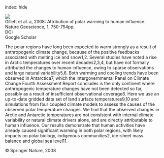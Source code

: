 index: hide

<div class="Citation">
    <div class="Citation-thumb CitationThumb-linked"  data-href="https://doi.org/10.1038/ngeo338">
      <img src="https://static.claimspace.cloud/climate-study-static/refs/thumbs/10/Gillett_et_al_2008a-thumb.png" />
    </div>

  <div class="Citation-body">
    <div class="Citation-text">Gillett et al. a, 2008: Attribution of polar warming to human influence. <span class="Article-journal">Nature Geoscience, </span><span class="Article-volume">1, </span>750-754pp.</div>
    <div class="Citation-links">
      <div class="CitationLink" data-href="https://doi.org/10.1038/ngeo338">
        <div class="CitationLink-icon CitationLink-Doi"></div>
        <div class="CitationLink-text">DOI</div>
      </div>
      <div class="CitationLink" data-href="https://scholar.google.com/scholar?q=10.1038/ngeo338">
        <div class="CitationLink-icon CitationLink-Scholar"></div>
        <div class="CitationLink-text">Google Scholar</div>
      </div>
    </div>
  </div>
</div>

The polar regions have long been expected to warm strongly as a result of anthropogenic climate change, because of the positive feedbacks associated with melting ice and snow1,2. Several studies have noted a rise in Arctic temperatures over recent decades2,3,4, but have not formally attributed the changes to human influence, owing to sparse observations and large natural variability5,6. Both warming and cooling trends have been observed in Antarctica7, which the Intergovernmental Panel on Climate Change Fourth Assessment Report concludes is the only continent where anthropogenic temperature changes have not been detected so far, possibly as a result of insufficient observational coverage8. Here we use an up-to-date gridded data set of land surface temperatures9,10 and simulations from four coupled climate models to assess the causes of the observed polar temperature changes. We find that the observed changes in Arctic and Antarctic temperatures are not consistent with internal climate variability or natural climate drivers alone, and are directly attributable to human influence. Our results demonstrate that human activities have already caused significant warming in both polar regions, with likely impacts on polar biology, indigenous communities2, ice-sheet mass balance and global sea level11.

<div class="Citation-copy">
&copy; Springer Nature, 2008
</div>